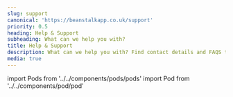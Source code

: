 ```yaml
---
slug: support
canonical: 'https://beanstalkapp.co.uk/support'
priority: 0.5
heading: Help & Support
subheading: What can we help you with?
title: Help & Support
description: What can we help you with? Find contact details and FAQS to help resolve any queries you have.
media: true
---
```

import Pods from '../../components/pods/pods'
import Pod from '../../components/pod/pod'

<Pods>
  <Pod link={'/faqs'} heading={'Faqs'} description={'Answers to common questions'} type={'faqs'}/>
  <Pod link={'/articles'} heading={'Knowledge base'} description={'Articles and News'} type={'knowledge'}/>
  <Pod link={'/legals'} heading={'Legals'} description={'T&Cs and other documents'} type={'legals'}/>
  <Pod link={'/contact-us'} heading={'Contact us'} description={'Email our support team'} type={'contact'}/>
</Pods>